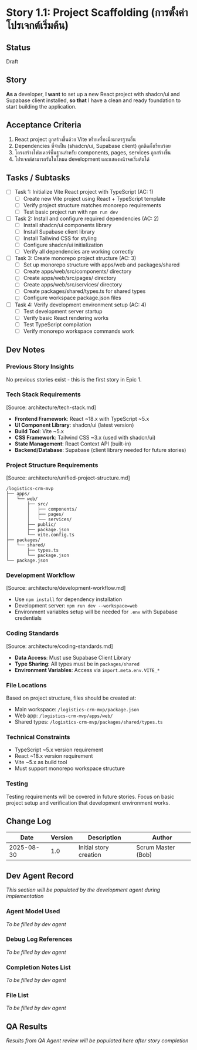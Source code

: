 # Story 1.1: Project Scaffolding (การตั้งค่าโปรเจกต์เริ่มต้น)

## Status
Draft

## Story
**As a** developer, **I want** to set up a new React project with shadcn/ui and Supabase client installed, **so that** I have a clean and ready foundation to start building the application.

## Acceptance Criteria
1. React project ถูกสร้างขึ้นด้วย Vite หรือเครื่องมือมาตรฐานอื่น
2. Dependencies ที่จำเป็น (shadcn/ui, Supabase client) ถูกติดตั้งเรียบร้อย  
3. โครงสร้างโฟลเดอร์พื้นฐานสำหรับ components, pages, services ถูกสร้างขึ้น
4. โปรเจกต์สามารถรันในโหมด development และแสดงหน้าจอเริ่มต้นได้

## Tasks / Subtasks
- [ ] Task 1: Initialize Vite React project with TypeScript (AC: 1)
  - [ ] Create new Vite project using React + TypeScript template
  - [ ] Verify project structure matches monorepo requirements
  - [ ] Test basic project run with `npm run dev`
- [ ] Task 2: Install and configure required dependencies (AC: 2)
  - [ ] Install shadcn/ui components library
  - [ ] Install Supabase client library
  - [ ] Install Tailwind CSS for styling
  - [ ] Configure shadcn/ui initialization
  - [ ] Verify all dependencies are working correctly
- [ ] Task 3: Create monorepo project structure (AC: 3)
  - [ ] Set up monorepo structure with apps/web and packages/shared
  - [ ] Create apps/web/src/components/ directory
  - [ ] Create apps/web/src/pages/ directory  
  - [ ] Create apps/web/src/services/ directory
  - [ ] Create packages/shared/types.ts for shared types
  - [ ] Configure workspace package.json files
- [ ] Task 4: Verify development environment setup (AC: 4)
  - [ ] Test development server startup
  - [ ] Verify basic React rendering works
  - [ ] Test TypeScript compilation
  - [ ] Verify monorepo workspace commands work

## Dev Notes

### Previous Story Insights
No previous stories exist - this is the first story in Epic 1.

### Tech Stack Requirements  
[Source: architecture/tech-stack.md]
- **Frontend Framework**: React ~18.x with TypeScript ~5.x
- **UI Component Library**: shadcn/ui (latest version)
- **Build Tool**: Vite ~5.x
- **CSS Framework**: Tailwind CSS ~3.x (used with shadcn/ui)
- **State Management**: React Context API (built-in)
- **Backend/Database**: Supabase (client library needed for future stories)

### Project Structure Requirements
[Source: architecture/unified-project-structure.md]
```
/logistics-crm-mvp
├── apps/
│   └── web/
│       ├── src/
│       │   ├── components/
│       │   ├── pages/
│       │   └── services/
│       ├── public/
│       ├── package.json
│       └── vite.config.ts
├── packages/
│   └── shared/
│       ├── types.ts
│       └── package.json
└── package.json
```

### Development Workflow  
[Source: architecture/development-workflow.md]
- Use `npm install` for dependency installation
- Development server: `npm run dev --workspace=web`
- Environment variables setup will be needed for `.env` with Supabase credentials

### Coding Standards
[Source: architecture/coding-standards.md]
- **Data Access**: Must use Supabase Client Library
- **Type Sharing**: All types must be in `packages/shared`
- **Environment Variables**: Access via `import.meta.env.VITE_*`

### File Locations
Based on project structure, files should be created at:
- Main workspace: `/logistics-crm-mvp/package.json`
- Web app: `/logistics-crm-mvp/apps/web/`
- Shared types: `/logistics-crm-mvp/packages/shared/types.ts`

### Technical Constraints
- TypeScript ~5.x version requirement
- React ~18.x version requirement
- Vite ~5.x as build tool
- Must support monorepo workspace structure

### Testing
Testing requirements will be covered in future stories. Focus on basic project setup and verification that development environment works.

## Change Log
| Date | Version | Description | Author |
|------|---------|-------------|--------|
| 2025-08-30 | 1.0 | Initial story creation | Scrum Master (Bob) |

## Dev Agent Record
*This section will be populated by the development agent during implementation*

### Agent Model Used
*To be filled by dev agent*

### Debug Log References  
*To be filled by dev agent*

### Completion Notes List
*To be filled by dev agent*

### File List
*To be filled by dev agent*

## QA Results
*Results from QA Agent review will be populated here after story completion*